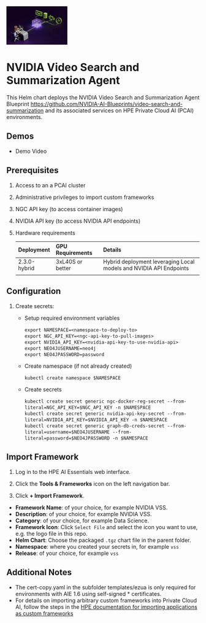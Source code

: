 <img height="100px" src="video-search-and-summarization.jpg">

# NVIDIA Video Search and Summarization Agent
This Helm chart deploys the NVIDIA Video Search and Summarization Agent Blueprint https://github.com/NVIDIA-AI-Blueprints/video-search-and-summarization and its associated services on HPE Private Cloud AI (PCAI) environments.

## Demos
* Demo Video

## Prerequisites
1. Access to an a PCAI cluster
2. Administrative privileges to import custom frameworks
3. NGC API key (to access container images)
4. NVIDIA API key (to access NVIDIA API endpoints)
5. Hardware requirements

    | Deployment                    | GPU Requirements  | Details                                                               |
    |-------------------------------|-------------------|-----------------------------------------------------------------------|
    | 2.3.0-hybrid                  | 3xL40S or better  | Hybrid deployment leveraging Local models and NVIDIA API Endpoints    |
    |                               |                   |                                                                       |

## Configuration
1. Create secrets:
    - Setup required environment variables
        ```
        export NAMESPACE=<namespace-to-deploy-to>
        export NGC_API_KEY=<ngc-api-key-to-pull-images>
        export NVIDIA_API_KEY=<nvidia-api-key-to-use-nvidia-api>
        export NEO4JUSERNAME=neo4j
        export NEO4JPASSWORD=password
        ```

    - Create namespace (if not already created)
        ```
        kubectl create namespace $NAMESPACE
        ```
    - Create secrets
        ```
        kubectl create secret generic ngc-docker-reg-secret --from-literal=NGC_API_KEY=$NGC_API_KEY -n $NAMESPACE
        kubectl create secret generic nvidia-api-key-secret --from-literal=NVIDIA_API_KEY=$NVIDIA_API_KEY -n $NAMESPACE
        kubectl create secret generic graph-db-creds-secret --from-literal=username=$NEO4JUSERNAME --from-literal=password=$NEO4JPASSWORD -n $NAMESPACE
        ```

## Import Framework
1. Log in to the HPE AI Essentials web interface.

2. Click the **Tools & Frameworks** icon on the left navigation bar.

3. Click **+ Import Framework**.

- **Framework Name**: of your choice, for example NVIDIA VSS.
- **Description**: of your choice, for example NVIDIA VSS.
- **Category**: of your choice, for example Data Science.
- **Framework Icon**: Click `Select File` and select the icon you want to use, e.g. the logo file in this repo.
- **Helm Chart**: Choose the packaged `.tgz` chart file in the parent folder.
- **Namespace**: where you created your secrets in, for example `vss`
- **Release**: of your choice, for example `vss`

## Additional Notes
* The cert-copy.yaml in the subfolder templates/ezua is only required for environments with AIE 1.6 using self-signed * certificates. 
* For details on importing arbitrary custom frameworks into Private Cloud AI, follow the steps in the [HPE documentation for importing applications as custom frameworks](https://support.hpe.com/hpesc/public/docDisplay?docId=a00aie16hen_us&page=ManageClusters/importing-applications.html)
